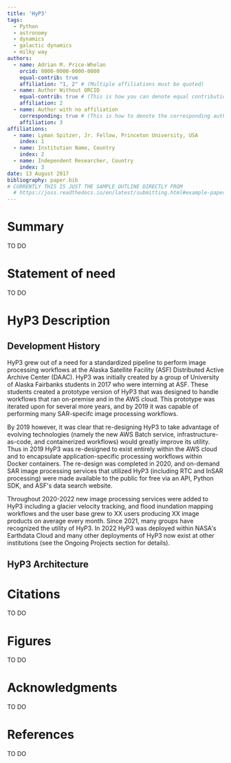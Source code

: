 ```yaml
---
title: 'HyP3'
tags:
  - Python
  - astronomy
  - dynamics
  - galactic dynamics
  - milky way
authors:
  - name: Adrian M. Price-Whelan
    orcid: 0000-0000-0000-0000
    equal-contrib: true
    affiliation: "1, 2" # (Multiple affiliations must be quoted)
  - name: Author Without ORCID
    equal-contrib: true # (This is how you can denote equal contributions between multiple authors)
    affiliation: 2
  - name: Author with no affiliation
    corresponding: true # (This is how to denote the corresponding author)
    affiliation: 3
affiliations:
  - name: Lyman Spitzer, Jr. Fellow, Princeton University, USA
    index: 1
  - name: Institution Name, Country
    index: 2
  - name: Independent Researcher, Country
    index: 3
date: 13 August 2017
bibliography: paper.bib
# CURRENTLY THIS IS JUST THE SAMPLE OUTLINE DIRECTLY FROM
  # https://joss.readthedocs.io/en/latest/submitting.html#example-paper-and-bibliography
---
```


# Summary

TO DO

# Statement of need

TO DO

# HyP3 Description

## Development History
HyP3 grew out of a need for a standardized pipeline to perform image processing workflows at the Alaska Satellite Facility (ASF) Distributed Active Archive Center (DAAC). HyP3 was initially created by a group of University of Alaska Fairbanks students in 2017 who were interning at ASF. These students created a prototype version of HyP3 that was designed to handle workflows that ran on-premise and in the AWS cloud. This prototype was iterated upon for several more years, and by 2019 it was capable of performing many SAR-specifc image processing workflows.

By 2019 however, it was clear that re-designing HyP3 to take advantage of evolving technologies (namely the new AWS Batch service, infrastructure-as-code, and containerized workflows) would greatly improve its utility. Thus in 2019 HyP3 was re-designed to exist entirely within the AWS cloud and to encapsulate application-specific processing workflows within Docker containers. The re-design was completed in 2020, and on-demand SAR image processing services that utilized HyP3 (including RTC and InSAR processing) were made available to the public for free via an API, Python SDK, and ASF's data search website.

Throughout 2020-2022 new image processing services were added to HyP3 including a glacier velocity tracking, and flood inundation mapping workflows and the user base grew to XX users producing XX image products on average every month. Since 2021, many groups have recognized the utility of HyP3. In 2022 HyP3 was deployed within NASA's Earthdata Cloud and many other deployments of HyP3 now exist at other institutions (see the Ongoing Projects section for details).

## HyP3 Architecture


# Citations

TO DO 

# Figures

TO DO 

# Acknowledgments

TO DO 

# References

TO DO
